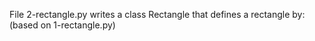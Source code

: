File 2-rectangle.py writes a class Rectangle that defines a rectangle by: (based on 1-rectangle.py)
